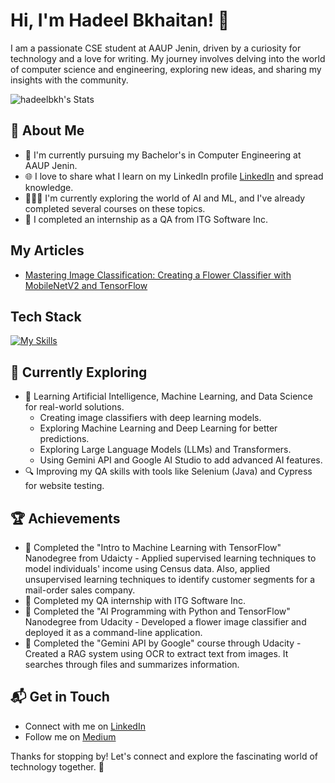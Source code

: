 # Hi, I'm Hadeel Bkhaitan! 👋

I am a passionate CSE student at AAUP Jenin, driven by a curiosity for technology and a love for writing. My journey involves delving into the world of computer science and engineering, exploring new ideas, and sharing my insights with the community.

![hadeelbkh's Stats](https://github-readme-stats.vercel.app/api?username=hadeelbkh&theme=vue-dark&show_icons=true&hide_border=true&count_private=true)

## 🚀 About Me

- 🔭 I'm currently pursuing my Bachelor's in Computer Engineering at AAUP Jenin.
- 🌐 I love to share what I learn on my LinkedIn profile [LinkedIn](www.linkedin.com/in/hadeel-bkhaitan) and spread knowledge.
- 👩🏻‍💻 I'm currently exploring the world of AI and ML, and I've already completed several courses on these topics.
- 🐞 I completed an internship as a QA from ITG Software Inc.
<!--- 📝 I write in-depth, long-form articles on medium [theenthusiast.dev](https://theenthusiast.dev), accumulating over 20k views within just 2 months.-->
<!--- 🌐 Proud member of the [Hackernoon Blogging Fellowship](https://hackernoon.com/), contributing to the tech community.-->
<!--- ✍️ Content Writer at [freeCodeCamp](https://www.freecodecamp.org/), gearing up to share valuable insights with the global coding community.-->

## My Articles
- [Mastering Image Classification: Creating a Flower Classifier with MobileNetV2 and TensorFlow](https://medium.com/@hadeelbkh/mastering-image-classification-creating-a-flower-classifier-with-mobilenetv2-and-tensorflow-a39f8b5edbf9)


## Tech Stack
[![My Skills](https://skillicons.dev/icons?i=ai,py,selenium,java,cpp,js,html,css,flutter)](https://skillicons.dev)

## 🌱 Currently Exploring

- 🤖 Learning Artificial Intelligence, Machine Learning, and Data Science for real-world solutions.
  -  Creating image classifiers with deep learning models.
  -  Exploring Machine Learning and Deep Learning for better predictions.
  -  Exploring Large Language Models (LLMs) and Transformers.
  -  Using Gemini API and Google AI Studio to add advanced AI features.
- 🔍 Improving my QA skills with tools like Selenium (Java) and Cypress for website testing.

 ## 🏆 Achievements

- 🌟 Completed the "Intro to Machine Learning with TensorFlow" Nanodegree from Udaicty - Applied supervised learning techniques to model individuals' income using Census data. Also, applied unsupervised learning techniques to identify customer segments for a mail-order sales company.
- 🌟 Completed my QA internship with ITG Software Inc. 
- 🌟 Completed the "AI Programming with Python and TensorFlow" Nanodegree from Udacity - Developed a flower image classifier and deployed it as a command-line application.
- 🌟 Completed the "Gemini API by Google" course through Udacity - Created a RAG system using OCR to extract text from images. It searches through files and summarizes information.
  

## 📬 Get in Touch

- Connect with me on [LinkedIn](www.linkedin.com/in/hadeel-bkhaitan)
- Follow me on [Medium](https://medium.com/@hadeel.b14)

Thanks for stopping by! Let's connect and explore the fascinating world of technology together. 🚀



